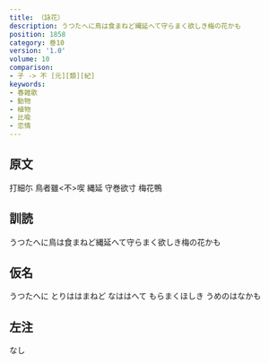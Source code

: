 ```yaml
---
title: （詠花）
description: うつたへに鳥は食まねど縄延へて守らまく欲しき梅の花かも
position: 1858
category: 巻10
version: '1.0'
volume: 10
comparison:
- 子 -> 不 [元][類][紀]
keywords:
- 春雑歌
- 動物
- 植物
- 比喩
- 恋情
---
```


## 原文

打細尓 鳥者雖<不>喫 縄延 守巻欲寸 梅花鴨

## 訓読

うつたへに鳥は食まねど縄延へて守らまく欲しき梅の花かも

## 仮名

うつたへに とりははまねど なははへて もらまくほしき うめのはなかも

## 左注

なし
